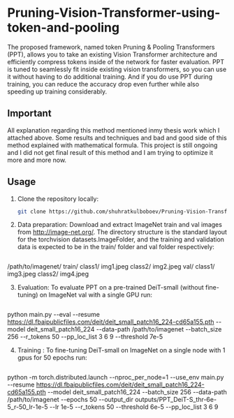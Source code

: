# Pruning-Vision-Transformer-using-token-and-pooling

The proposed framework, named token Pruning & Pooling Transformers (PPT), allows you to take an existing Vision Transformer architecture and efficiently compress tokens inside of the network for faster evaluation. PPT is tuned to seamlessly fit inside existing vision transformers, so you can use it without having to do additional training. And if you do use PPT during training, you can reduce the accuracy drop even further while also speeding up training considerably.

## Important
All explanation regarding this method mentioned inmy thesis work which I attached above. Some results and techniques and bad and good side of this method explained with mathematical formula. This project is still ongoing and I did not get final result of this method and I am trying to optimize it more and more now.
## Usage
1. Clone the repository locally:
   ```bash
   git clone https://github.com/shuhratkulboboev/Pruning-Vision-Transformer-using-token-and-pooling.git

2. Data preparation:
Download and extract ImageNet train and val images from http://image-net.org/. The directory structure is the standard layout for the torchvision datasets.ImageFolder, and the training and validation data is expected to be in the train/ folder and val folder respectively:
   ```bash
/path/to/imagenet/
  train/
    class1/
      img1.jpeg
    class2/
      img2.jpeg
  val/
    class1/
      img3.jpeg
    class2/
      img4.jpeg

3. Evaluation:
To evaluate PPT on a pre-trained DeiT-small (without fine-tuning) on ImageNet val with a single GPU run:
   ```bash
python main.py --eval --resume https://dl.fbaipublicfiles.com/deit/deit_small_patch16_224-cd65a155.pth --model deit_small_patch16_224 --data-path /path/to/imagenet --batch_size 256 --r_tokens 50 --pp_loc_list 3 6 9 --threshold 7e-5

4. Training :
To fine-tuning DeiT-small on ImageNet on a single node with 1 gpus for 50 epochs run:
   ```bash
python -m torch.distributed.launch  --nproc_per_node=1 --use_env main.py --resume https://dl.fbaipublicfiles.com/deit/deit_small_patch16_224-cd65a155.pth --model deit_small_patch16_224 --batch_size 256 --data-path /path/to/imagenet --epochs 50 --output_dir outputs/PPT_DeiT-S_thr-6e-5_r-50_lr-1e-5 --lr 1e-5 --r_tokens 50 --threshold 6e-5 --pp_loc_list 3 6 9
